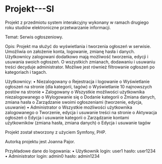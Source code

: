 # Projekt---SI
Projekt z przedmiotu system interakcyjny wykonany w ramach drugiego roku studiów elektroniczne przetwarzanie informacji.

Temat: Serwis ogłoszeniowy.

Opis: Projekt ma służyć do wyświetlania i tworzenia ogłoszeń w serwisie. Umożliwia on założenie konta, logowanie, zmianę hasła i danych. Użytkownicy zalogowani dodatkowo mają możliwość tworzenia, edycji i usuwania swoich ogłoszeń. O wszystkich zmianach, dodawaniu i usuwaniu treści decyduje administrator. Możliwe jest również filtrowanie ogłoszeń po kategoriach i tagach.

Użytkownicy:
  • Niezalogowany
    o Rejestracja i logowanie
    o Wyświetlanie ogłoszeń na stronie (dla kategorii, tagów)
    o Wyświetlanie 10 najnowszych postów na stronie
  • Zalogowany
    o Wszystkie możliwości użytkownika niezalogowanego
    o Wylogowanie się
    o Dodanie kategorii
    o Zmiana danych, zmiana hasła
    o Zarządzanie swoimi ogłoszeniami (tworzenie, edycja, usuwanie)
  • Administrator
    o Wszystkie możliwości użytkownika zalogowanego
    o Tworzenie, edycja i usuwanie treści na stronie
    o Aktywacja ogłoszeń
    o Edycja i usuwanie kategorii
    o Zarządzanie kontami użytkowników (zmiana hasła, zmiana danych)
    o Edycja i usuwanie tagów
    
Projekt został stworzony z użyciem Symfony, PHP.

Autorką projektu jest Joanna Pajor.

Przykładowe dane do logowania:
• Użytkownik
    login: user1
    hasło: user1234
• Administrator
    login: admin0
    hasło: admin1234
